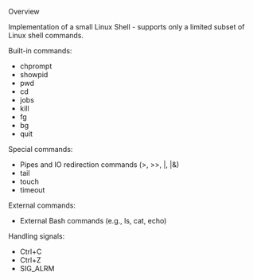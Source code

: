 Overview

Implementation of a small Linux Shell -  supports only a limited subset of Linux shell commands.

Built-in commands:
- chprompt
- showpid
- pwd
- cd
- jobs
- kill
- fg
- bg
- quit

Special commands:
- Pipes and IO redirection commands (>, >>, |, |&)
- tail
- touch
- timeout

External commands:
- External Bash commands (e.g., ls, cat, echo)

Handling signals:
- Ctrl+C
- Ctrl+Z
- SIG_ALRM

